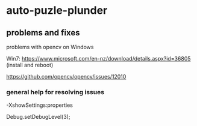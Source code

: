 # auto-puzle-plunder



## problems and fixes

problems with opencv on Windows

Win7: https://www.microsoft.com/en-nz/download/details.aspx?id=36805 (install and reboot)

https://github.com/opencv/opencv/issues/12010

### general help for resolving issues 

-XshowSettings:properties

Debug.setDebugLevel(3);


